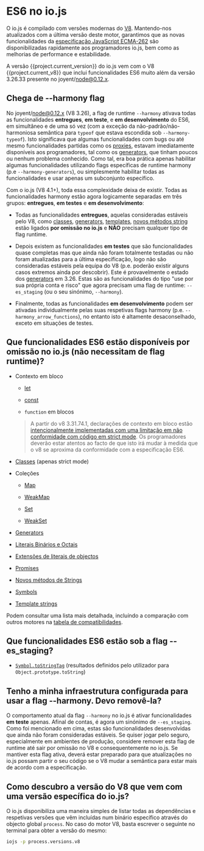 # ES6 no io.js

O io.js é compilado com versões modernas do [V8](https://code.google.com/p/v8/). Mantendo-nos atualizados com a última versão deste motor, garantimos que as novas funcionalidades da [especificação JavaScript ECMA-262](http://www.ecma-international.org/publications/standards/Ecma-262.htm) são disponibilizadas rapidamente aos programadores io.js, bem como as melhorias de performance e estabilidade.

A versão {{project.current_version}} do io.js vem com o V8 {{project.current_v8}} que inclui funcionalidades ES6 muito além da versão 3.26.33 presente no joyent/node@0.12.x.

## Chega de --harmony flag

No joyent/node@0.12.x (V8 3.26), a flag de runtime `--harmony` ativava todas as funcionalidades **entregues**, **em teste**, e **em desenvolvimento** do ES6, em simultâneo e de uma só vez (com a exceção da não-padrão/não-harmoniosa semântica para `typeof` que estava escondida sob `--harmony-typeof`). Isto significava que algumas funcionalidades com bugs ou até mesmo funcionalidades partidas como os [proxies](https://developer.mozilla.org/en-US/docs/Web/JavaScript/Reference/Global_Objects/Proxy), estavam imediatamente disponíveis aos programadores, tal como os [generators](https://developer.mozilla.org/en-US/docs/Web/JavaScript/Reference/Statements/function*), que tinham poucos ou nenhum problema conhecido. Como tal, era boa prática apenas habilitar algumas funcionalidades utilizando flags específicas de runtime harmony (p.e `--harmony-generators`), ou simplesmente habilitar todas as funcionalidades e usar apenas um subconjunto específico.

Com o io.js (V8 4.1+), toda essa complexidade deixa de existir. Todas as funcionalidades harmony estão agora logicamente separadas em três grupos: **entregues**, **em testes** e **em desenvolvimento**:

* Todas as funcionalidades **entregues**, aquelas consideradas estáveis pelo V8, como [classes](https://developer.mozilla.org/en-US/docs/Web/JavaScript/Reference/Classes), [generators](https://developer.mozilla.org/en-US/docs/Web/JavaScript/Reference/Statements/function*), [templates](https://developer.mozilla.org/en-US/docs/Web/JavaScript/Reference/template_strings), [novos métodos string](https://developer.mozilla.org/en-US/docs/Web/JavaScript/New_in_JavaScript/ECMAScript_6_support_in_Mozilla#Additions_to_the_String_object) estão ligados **por omissão no io.js** e **NÃO** precisam qualquer tipo de flag runtime.

* Depois existem as funcionalidades **em testes** que são funcionalidades quase completas mas que ainda não foram totalmente testadas ou não foram atualizadas para a última especificação, logo não são consideradas estáveis pela equipa do V8 (p.e. poderão existir alguns casos extremos ainda por descobrir). Este é provavelmente o estado dos [generators](https://developer.mozilla.org/en-US/docs/Web/JavaScript/Reference/Statements/function*) em 3.26. Estas são as funcionalidades do tipo "use por sua própria conta e risco" que agora precisam uma flag de runtime: `--es_staging` (ou o seu sinónimo, `--harmony`).

* Finalmente, todas as funcionalidades **em desenvolvimento** podem ser ativadas individualmente pelas suas respetivas flags harmony (p.e. `--harmony_arrow_functions`), no entanto isto é altamente desaconselhado, exceto em situações de testes.

## Que funcionalidades ES6 estão disponíveis por omissão no io.js (não necessitam de flag runtime)?


*   Contexto em bloco

    *   [let](https://developer.mozilla.org/en-US/docs/Web/JavaScript/Reference/Statements/let)

    *   [const](https://developer.mozilla.org/en-US/docs/Web/JavaScript/Reference/Statements/const)

    *   `function` em blocos

    >A partir do v8 3.31.74.1, declarações de contexto em bloco estão [intencionalmente implementadas com uma limitação em não conformidade com código em strict mode](https://groups.google.com/forum/#!topic/v8-users/3UXNCkAU8Es). Os programadores deverão estar atentos ao facto de que isto irá mudar à medida que o v8 se aproxima da conformidade com a especificação ES6.

*   [Classes](https://github.com/lukehoban/es6features#classes) (apenas strict mode)
*   Coleções

    *   [Map](https://developer.mozilla.org/en-US/docs/Web/JavaScript/Reference/Global_Objects/Map)

    *   [WeakMap](https://developer.mozilla.org/en-US/docs/Web/JavaScript/Reference/Global_Objects/WeakMap)

    *   [Set](https://developer.mozilla.org/en-US/docs/Web/JavaScript/Reference/Global_Objects/Set)

    *   [WeakSet](https://developer.mozilla.org/en-US/docs/Web/JavaScript/Reference/Global_Objects/WeakSet)

*   [Generators](https://developer.mozilla.org/en-US/docs/Web/JavaScript/Reference/Statements/function*)

*   [Literais Binários e Octais](https://developer.mozilla.org/en-US/docs/Web/JavaScript/Reference/Lexical_grammar#Numeric_literals)
*   [Extensões de literais de objectos](https://github.com/lukehoban/es6features#enhanced-object-literals)

*   [Promises](https://developer.mozilla.org/en-US/docs/Web/JavaScript/Reference/Global_Objects/Promise)

*   [Novos métodos de Strings](https://developer.mozilla.org/en-US/docs/Web/JavaScript/New_in_JavaScript/ECMAScript_6_support_in_Mozilla#Additions_to_the_String_object)

*   [Symbols](https://developer.mozilla.org/en-US/docs/Web/JavaScript/Reference/Global_Objects/Symbol)

*   [Template strings](https://developer.mozilla.org/en-US/docs/Web/JavaScript/Reference/template_strings)

Podem consultar uma lista mais detalhada, incluíndo a comparação com outros motores na [tabela de compatibilidades](https://kangax.github.io/compat-table/es6/).

## Que funcionalidades ES6 estão sob a flag --es_staging?

*   [`Symbol.toStringTag`](https://developer.mozilla.org/en-US/docs/Web/JavaScript/Reference/Global_Objects/Symbol) (resultados definidos pelo utilizador para `Object.prototype.toString`)

## Tenho a minha infraestrutura configurada para usar a flag --harmony. Devo removê-la?

O comportamento atual da flag `--harmony` no io.js é ativar funcionalidades **em teste** apenas. Afinal de contas, é agora um sinónimo de `--es_staging`. Como foi mencionado em cima, estas são funcionalidades desenvolvidas que ainda não foram consideradas estáveis. Se quiser jogar pelo seguro, especialmente em ambientes de produção, considere remover esta flag de runtime até sair por omissão no V8 e consequentemente no io.js. Se mantiver esta flag ativa, deverá estar preparado para que atualizações no io.js possam partir o seu código se o V8 mudar a semântica para estar mais de acordo com a especificação.

## Como descubro a versão do V8 que vem com uma versão específica do io.js?

O io.js disponibiliza uma maneira simples de listar todas as dependências e respetivas versões que vêm incluídas num binário específico através do objecto global `process`. No caso do motor V8, basta escrever o seguinte no terminal para obter a versão do mesmo:

```sh
iojs -p process.versions.v8
```
